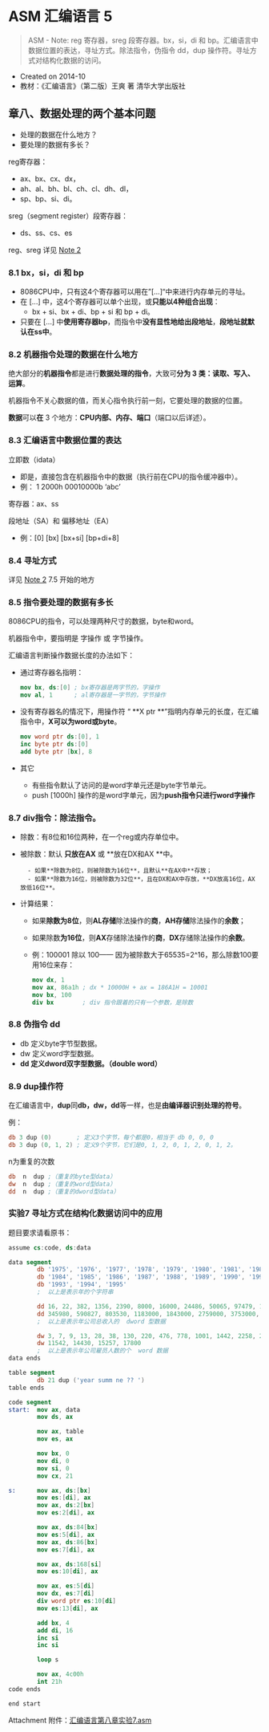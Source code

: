 # ASM 汇编语言 5

> ASM - Note: reg 寄存器，sreg 段寄存器。bx，si，di 和 bp。汇编语言中数据位置的表达，寻址方式。除法指令，伪指令 dd，dup 操作符。寻址方式对结构化数据的访问。

- Created on 2014-10
- 教材：《汇编语言》（第二版）王爽 著 清华大学出版社

## 章八、数据处理的两个基本问题

- 处理的数据在什么地方？
- 要处理的数据有多长？

reg寄存器：

- ax、bx、cx、dx，
- ah、al、bh、bl、ch、cl、dh、dl，
- sp、bp、si、di。

sreg（segment register）段寄存器：

- ds、ss、cs、es

reg、sreg 详见 [Note 2](asm/asm-learning-note-2.md)

### 8.1 bx，si，di 和 bp

- 8086CPU中，只有这4个寄存器可以用在”[...]“中来进行内存单元的寻址。
- 在 [...] 中，这4个寄存器可以单个出现，或**只能以4种组合出现**：
    - bx + si、bx + di、bp + si 和 bp + di。
- 只要在 [...] 中**使用寄存器bp**，而指令中**没有显性地给出段地址**，**段地址就默认在ss中**。

### 8.2 机器指令处理的数据在什么地方

绝大部分的**机器指令**都是进行**数据处理的指令**，大致可**分为 3 类：读取、写入、运算**。

机器指令不关心数据的值，而关心指令执行前一刻，它要处理的数据的位置。

**数据**可以**在** 3 个地方：**CPU内部、内存、端口**（端口以后详述）。

### 8.3 汇编语言中数据位置的表达

立即数（idata）

- 即是，直接包含在机器指令中的数据（执行前在CPU的指令缓冲器中）。
- 例： 1     2000h     00010000b     ‘abc’

寄存器：ax、ss

段地址（SA）和 偏移地址（EA）

- 例：[0]     [bx]     [bx+si]     [bp+di+8]

### 8.4 寻址方式

详见 [Note 2](asm/asm-learning-note-4.md) 7.5 开始的地方

### 8.5 指令要处理的数据有多长

8086CPU的指令，可以处理两种尺寸的数据，byte和word。

机器指令中，要指明是 字操作 或 字节操作。

汇编语言判断操作数据长度的办法如下：

- 通过寄存器名指明：

    ```nasm
    mov bx, ds:[0] ; bx寄存器是两字节的，字操作
    mov al, 1      ; al寄存器是一字节的，字节操作
    ```

- 没有寄存器名的情况下，用操作符 “ **X ptr **”指明内存单元的长度，在汇编指令中，**X可以为word或byte**。

    ```nasm
    mov word ptr ds:[0], 1
    inc byte ptr ds:[0]
    add byte ptr [bx], 8
    ```

- 其它

    - 有些指令默认了访问的是word字单元还是byte字节单元。
    - push [1000h] 操作的是word字单元，因为**push指令只进行word字操作**

### 8.7 div指令：除法指令。

- 除数：有8位和16位两种，在一个reg或内存单位中。

- 被除数：默认 **只放在AX** 或 **放在DX和AX **中。

        - 如果**除数为8位，则被除数为16位**，且默认**在AX中**存放；
        - 如果**除数为16位，则被除数为32位**，且在DX和AX中存放，**DX放高16位，AX放低16位**。

- 计算结果：

    - 如果**除数为8位**，则**AL存储**除法操作的**商**，**AH存储**除法操作的**余数**；
    - 如果除数**为16位**，则**AX**存储除法操作的**商**，**DX**存储除法操作的**余数**。
    - 例：100001 除以 100—— 因为被除数大于65535=2^16，那么除数100要用16位来存：

        ```nasm
        mov dx, 1
        mov ax, 86a1h ; dx * 10000H + ax = 186A1H = 10001
        mov bx, 100
        div bx        ; div 指令跟着的只有一个参数，是除数
        ```

### 8.8 伪指令 dd

- db 定义byte字节型数据。
- dw 定义word字型数据。
- **dd 定义dword双字型数据。（double word）**

### 8.9 dup操作符

在汇编语言中，**dup**同**db，dw，dd**等一样，也是**由编译器识别处理的符号**。

例：

```nasm
db 3 dup (0)       ; 定义3个字节，每个都是0，相当于 db 0, 0, 0
db 3 dup (0, 1, 2) ; 定义9个字节，它们是0, 1, 2, 0, 1, 2, 0, 1, 2。
```

n为重复的次数

```nasm
db  n  dup ;（重复的byte型data）
dw  n  dup ;（重复的word型data）
dd  n  dup ;（重复的dword型data）
```

### 实验7 寻址方式在结构化数据访问中的应用

题目要求请看原书：

```nasm
assume cs:code, ds:data

data segment
        db '1975', '1976', '1977', '1978', '1979', '1980', '1981', '1982', '1983'
        db '1984', '1985', '1986', '1987', '1988', '1989', '1990', '1991', '1992'
        db '1993', '1994', '1995'
        ;  以上是表示年的个字符串

        dd 16, 22, 382, 1356, 2390, 8000, 16000, 24486, 50065, 97479, 140417, 197514
        dd 345980, 590827, 803530, 1183000, 1843000, 2759000, 3753000, 4649000, 5937000
        ;  以上是表示年公司总收入的  dword 型数据

        dw 3, 7, 9, 13, 28, 38, 130, 220, 476, 778, 1001, 1442, 2258, 2793, 4037, 5635, 8226
        dw 11542, 14430, 15257, 17800
        ;  以上是表示年公司雇员人数的个  word 数据
data ends

table segment
        db 21 dup ('year summ ne ?? ')
table ends

code segment
start:  mov ax, data
        mov ds, ax

        mov ax, table
        mov es, ax

        mov bx, 0
        mov di, 0
        mov si, 0
        mov cx, 21

s:      mov ax, ds:[bx]
        mov es:[di], ax
        mov ax, ds:2[bx]
        mov es:2[di], ax

        mov ax, ds:84[bx]
        mov es:5[di], ax
        mov ax, ds:86[bx]
        mov es:7[di], ax

        mov ax, ds:168[si]
        mov es:10[di], ax

        mov ax, es:5[di]
        mov dx, es:7[di]
        div word ptr es:10[di]
        mov es:13[di], ax

        add bx, 4
        add di, 16
        inc si
        inc si

        loop s

        mov ax, 4c00h
        int 21h
code ends

end start
```

Attachment 附件：[汇编语言第八章实验7.asm](http://7vzp67.com1.z0.glb.clouddn.com/Assembly%20Language%20-%20Note%205/%E6%B1%87%E7%BC%96%E8%AF%AD%E8%A8%80%E7%AC%AC%E5%85%AB%E7%AB%A0%E5%AE%9E%E9%AA%8C7.asm)
